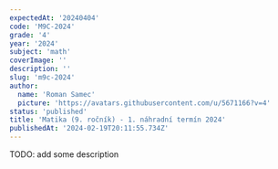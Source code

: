 ```yaml
---
expectedAt: '20240404'
code: 'M9C-2024'
grade: '4'
year: '2024'
subject: 'math'
coverImage: ''
description: ''
slug: 'm9c-2024'
author:
  name: 'Roman Samec'
  picture: 'https://avatars.githubusercontent.com/u/5671166?v=4'
status: 'published'
title: 'Matika (9. ročník) - 1. náhradní termín 2024'
publishedAt: '2024-02-19T20:11:55.734Z'
---
```


TODO: add some description